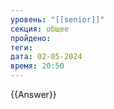 ```yaml
---
уровень: "[[senior]]"
секция: общее
пройдено: 
теги: 
дата: 02-05-2024
время: 20:50
---
```



{{Answer}}